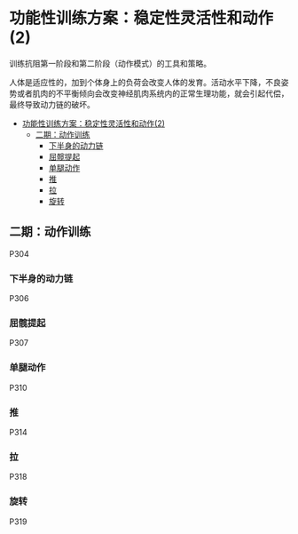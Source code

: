 # 功能性训练方案：稳定性灵活性和动作(2)

训练抗阻第一阶段和第二阶段（动作模式）的工具和策略。

人体是适应性的，加到个体身上的负荷会改变人体的发育。活动水平下降，不良姿势或者肌肉的不平衡倾向会改变神经肌肉系统内的正常生理功能，就会引起代偿，最终导致动力链的破坏。



<!--ts-->
   * [功能性训练方案：稳定性灵活性和动作(2)](#功能性训练方案稳定性灵活性和动作2)
      * [二期：动作训练](#二期动作训练)
         * [下半身的动力链](#下半身的动力链)
         * [屈髋提起](#屈髋提起)
         * [单腿动作](#单腿动作)
         * [推](#推)
         * [拉](#拉)
         * [旋转](#旋转)

<!-- Added by: oda, at:  -->

<!--te-->

## 二期：动作训练

P304

### 下半身的动力链

P306

### 屈髋提起

P307

### 单腿动作

P310

### 推

P314

### 拉

P318

### 旋转

P319
